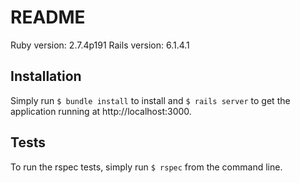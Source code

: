 # README

Ruby version: 2.7.4p191
Rails version: 6.1.4.1

## Installation

Simply run `$ bundle install` to install and `$ rails server` to get the application running at http://localhost:3000.

## Tests

To run the rspec tests, simply run `$ rspec` from the command line.
